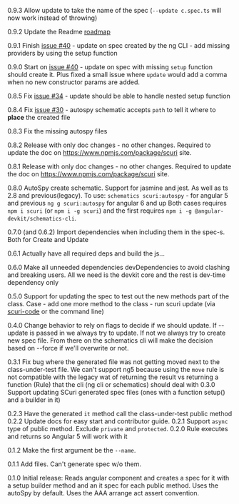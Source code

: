 0.9.3 Allow update to take the name of the spec (`--update c.spec.ts` will now work instead of throwing)

0.9.2 Update the Readme [roadmap](./readme.md#road-map)

0.9.1 Finish [issue #40](https://github.com/gparlakov/scuri/issues/40) - update on spec created by the ng CLI - add missing providers by using the setup function

0.9.0 Start on [issue #40](https://github.com/gparlakov/scuri/issues/40) - update on spec with missing `setup` function should create it. Plus fixed a small issue where `update` would add a comma when no new constructor params are added.

0.8.5 Fix [issue #34](https://github.com/gparlakov/scuri/issues/34) - update should be able to handle nested setup function

0.8.4 Fix [issue #30](https://github.com/gparlakov/scuri/issues/30) - autospy schematic accepts `path` to tell it where to **place** the created file

0.8.3 Fix the missing autospy files

0.8.2 Release with only doc changes - no other changes. Required to update the doc on https://www.npmjs.com/package/scuri site.

0.8.1 Release with only doc changes - no other changes. Required to update the doc on https://www.npmjs.com/package/scuri site.

0.8.0 AutoSpy create schematic. Support for jasmine and jest. As well as ts 2.8 and previous(legacy). To use:
`schematics scuri:autospy` - for angular 5 and previous
`ng g scuri:autospy` for angular 6 and up
Both cases requires `npm i scuri` (or `npm i -g scuri`) and the first requires `npm i -g @angular-devkit/schematics-cli`.

0.7.0 (and 0.6.2) Import dependencies when including them in the spec-s. Both for Create and Update

0.6.1 Actually have all required deps and build the js...

0.6.0 Make all unneeded dependencies devDependencies to avoid clashing and breaking users. All we need is the devkit core and the rest is dev-time dependency only

0.5.0 Support for updating the spec to test out the new methods part of the class. Case - add one more method to the class - run scuri update (via [scuri-code](https://marketplace.visualstudio.com/items?itemName=gparlakov.scuri-code) or the command line)

0.4.0 Change behavior to rely on flags to decide if we should update. If --update is passed in we always try to update. If not we always try to create new spec file. From there on the schematics cli will make the decision based on --force if we'll overwrite or not.

0.3.1 Fix bug where the generated file was not getting moved next to the class-under-test file.
We can't support ng5 because using the `move` rule is not compatible with the legacy wat of returning the result vs returning
a function (Rule) that the cli (ng cli or schematics) should deal with
0.3.0 Support updating SCuri generated spec files (ones with a function setup() and a builder in it)

0.2.3 Have the generated `it` method call the class-under-test public method
0.2.2 Update docs for easy start and contributor guide.
0.2.1 Support `async` type of public method. Exclude `private` and `protected`.
0.2.0 Rule executes and returns so Angular 5 will work with it

0.1.2 Make the first argument be the `--name`.

0.1.1 Add files. Can't generate spec w/o them.

0.1.0 Initial release:
Reads angular component and creates a spec for it with a setup builder method and an it spec for each public method.
Uses the autoSpy by default. Uses the AAA arrange act assert convention.
